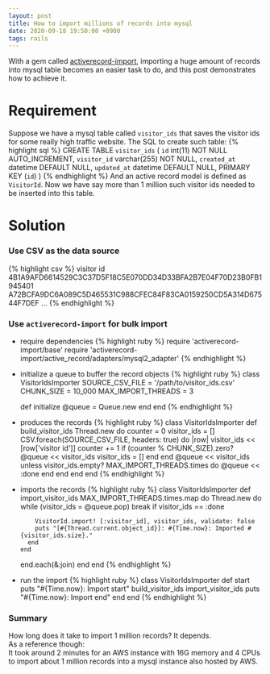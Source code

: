 ```yaml
---
layout: post
title: How to import millions of records into mysql
date: 2020-09-18 19:50:00 +0900
tags: rails
---
```


With a gem called [activerecord-import](https://github.com/zdennis/activerecord-import), importing a huge amount of records into mysql table becomes an easier task to do, and this post demonstrates how to achieve it.

# Requirement
Suppose we have a mysql table called `visitor_ids` that saves the visitor ids for some really high traffic website. The SQL to create such table:
{% highlight sql %}
CREATE TABLE `visitor_ids` (
  `id` int(11) NOT NULL AUTO_INCREMENT,
  `visitor_id` varchar(255) NOT NULL,
  `created_at` datetime DEFAULT NULL,
  `updated_at` datetime DEFAULT NULL,
  PRIMARY KEY (`id`)
)
{% endhighlight %}
And an active record model is defined as `VisitorId`.
Now we have say more than 1 million such visitor ids needed to be inserted into this table.

# Solution
### Use CSV as the data source
{% highlight csv %}
visitor id
4B1A9AFD6614529C3C37D5F18C5E070DD34D33BFA2B7E04F70D23B0FB1945401
A72BCFA9DC6A089C5D465531C988CFEC84F83CA0159250CD5A314D67544F7DEF
...
{% endhighlight %}

### Use `activerecord-import` for bulk import
- require dependencies
{% highlight ruby %}
require 'activerecord-import/base'
require 'activerecord-import/active_record/adapters/mysql2_adapter'
{% endhighlight %}

- initialize a queue to buffer the record objects
{% highlight ruby %}
class VisitorIdsImporter
  SOURCE_CSV_FILE = '/path/to/visitor_ids.csv'
  CHUNK_SIZE = 10_000
  MAX_IMPORT_THREADS = 3

  def initialize
    @queue = Queue.new
  end
end
{% endhighlight %}

- produces the records
{% highlight ruby %}
class VisitorIdsImporter
  def build_visitor_ids
    Thread.new do
      counter = 0
      visitor_ids = []
      CSV.foreach(SOURCE_CSV_FILE, headers: true) do |row|
        visitor_ids << [row['visitor id']]
        counter += 1
        if (counter % CHUNK_SIZE).zero?
          @queue << visitor_ids
          visitor_ids = []
        end
      end
      @queue << visitor_ids unless visitor_ids.empty?
      MAX_IMPORT_THREADS.times do
        @queue << :done
      end
    end
  end
end
{% endhighlight %}

- imports the records
{% highlight ruby %}
class VisitorIdsImporter
  def import_visitor_ids
    MAX_IMPORT_THREADS.times.map do
      Thread.new do
        while (visitor_ids = @queue.pop)
          break if visitor_ids == :done

          VisitorId.import! [:visitor_id], visitor_ids, validate: false
          puts "[#{Thread.current.object_id}]: #{Time.now}: Imported #{visitor_ids.size}."
        end
      end
    end.each(&:join)
  end
end
{% endhighlight %}

- run the import
{% highlight ruby %}
class VisitorIdsImporter
  def start
    puts "#{Time.now}: Import start"
    build_visitor_ids
    import_visitor_ids
    puts "#{Time.now}: Import end"
  end
end
{% endhighlight %}

### Summary
How long does it take to import 1 million records?
It depends.  
As a reference though:  
It took around 2 minutes for an AWS instance with 16G memory and 4 CPUs to import about 1 million records into a mysql instance also hosted by AWS.
